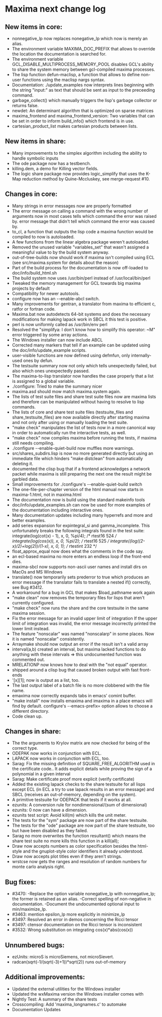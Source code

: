 Maxima next change log
======================

New items in core:
------------------
 * nonnegative_lp now replaces nonegative_lp which now is merely an alias.
 * The environment variable MAXIMA_DOC_PREFIX that allows to override the
   location the documentation is searched for.
 * The environment variable GCL_DISABLE_MULTIPROCESS_MEMORY_POOL disables
   GCL's ability to share the system memory between gcl-compiled maxima
   processes.
 * The lisp function defun-maclisp, a function that allows to define 
   non-user functions using the maclisp nargs syntax.
 * Documentation: ./update_examples now interprets lines beginning with 
   the string "input:" as text that should be sent as input to the 
   preceeding command.
 * garbage_collect() which manually triggers the lisp's garbage collector 
   or returns false.
 * newdet: An determinant algorithm that is optimized on sparse matrices
 * maxima_frontend and maxima_frontend_version: Two variables that can be
   set in order to inform build_info() which frontend is in use.
 * cartesian_product_list makes cartesian products between lists.

New items in share:
-------------------
 * Many improvements to the simplex algorithm including the ability to handle
   symbolic inputs
 * The ode package now has a testbench.
 * killing.dem, a demo for Killing vector fields.
 * The logic share package now provides logic_simplify that uses the
   K-Map reduction method by Quine-Mccluskey, see merge-request #10.

Changes in core:
----------------
 * Many strings in error messages now are properly formatted
 * The error message on calling a command with the wrong number of arguments
   now in most cases tells which command the error was raised by.
   error message that didn't tell which command the error was caused by.
 * to_cl, a function that outputs the lisp code a maxima function would be 
   compiled to now is autoloaded.
 * A few functions from the linear algebra package weren't autoloaded.
 * Removed the unused variable "variables_set" that wasn't assigned a meaningful
   value to by the build system anyway.
 * out-of-tree-builds now should work if maxima isn't compiled using ECL 
   (see src/maxima.system for details about the reason)
 * Part of the build process for the documentation is now off-loaded to 
   doc/info/build_html.sh 
 * The build system now uses /usr/bin/perl instead of /usr/local/bin/perl
 * Tweaked the memory management for GCL towards big maxima projects by default
 * Compatibility for newer autotools.
 * configure now has an --enable-abcl switch.
 * Many improvements for gentran, a translator from maxima to efficient
   c, ratfor or fortran code.
 * Maxima.bat now autodetects 64-bit systems and does the necessary
   modifications for making lapack work in SBCL it this test is positive.
 * perl is now uniformly called as /usr/bin/env perl
 * Resolved the "simplifya: I don't know how to simplify this operator: ~M"
   error triggered by some array actions.
 * The Windows installer can now include ABCL
 * Corrected many markers that tell if an example can be updated using the 
   doc/info/update_example scripts.
 * user-visible functions are now defined using defmfun, only internally-used
   ones by defun.
 * The testsuite summary now not only which tells unexpectedly failed, but also
   which ones unexpectedly passed.
 * The maxima-to-lisp translator now handles the case properly that a list
   is assigned to a global variable.
 * ./configure: Tried to make the summary nicer
 * maxima.asd should mow match maxima.system again.
 * The lists of test suite files and share test suite files now are maxima lists
   and therefore can be manipulated without having to resolve to lisp commands.
 * The lists of core and share test suite files (testsuite_files and 
   share_testsuite_files) are now available directly after starting maxima and 
   not only after using or manually loading the test suite.
 * "make check" manipulates the list of tests now in a more canonical way in order
   to automatically run the interactive tests, as well.
 * "make check" now compiles maxima before running the tests, if maxima still 
    needs compiling.
 * ./configure --enable-quiet-build now muffles more warnings.
 * src/shares_subdirs.lisp is now no more generated directly but using an 
   immediate file which hinders "make distclean" from automatically deleting it.
 * documented the clisp bug that if a frontend acknowledges a network packet 
   while maxima is still preparing the next one the result might be garbled
   data.
 * Small improvements for ./configure's --enable-quiet-build switch
 * The one-file-per-chapter version of the html manual now starts in 
   maxima-1.html, not in maxima.html
 * The documentation now is build using the standard makeinfo tools
 * doc/info/update_examples.sh can now be used for more examples of the 
   documentation including interactive ones.
 * Many documentation updates including many hyperrefs and more and better 
   examples.
 * add series expansion for expintegral_si and gamma_incomplete. This
   unfortunately breaks the following integrals found in the test suite:
     integrate(log(cot(x) - 1), x, 0, %pi/4);           /* rtest16  524 */
     integrate(log(cos(x)), x, 0, %pi/2);               /* rtest16  525 */
     integrate((log((2-x)/2)+log(2))/(1-x), x, 0, 1);   /* rtestint 232 */
 * float_approx_equal now does what the comments in the code say.
 * an ecl-based maxima no more enters an endless loop if the front-end dies.
 * maxima-sbcl now supports non-ascii user names and install dirs on MacOs 
   and MS Windows
 * translate() now temporarily sets prederror to true which produces an
   error message if the translator fails to translate a nested if() 
   correctly, see Bug #3412.
 * A workaround for a bug in GCL that makes $load_pathname work again
 * "make clean" now removes the temporary files for lisps that aren't
   currently configured.
 * "make check" now runs the share and the core testsuite in the same
   maxima session.
 * Fix the error message for an invalid upper limit of integration
   If the upper limit of integration was invalid, the error message
   incorrectly printed the lower limit instead.
 * The feature "nonscalar" was named "nonscalarp" in some places.
   Now it is named "nonscalar" consistently. 
 * Arraymake should now output an error if the result isn't a valid array
 * interval(a,b) created an interval, but maxima lacked functions to do
   anything with these intervals => this undocumented function was 
   commented out.
 * MRELATIONP now knows how to deal with the "not equal" operator.
 * shipped around a clisp bug that caused broken output with fast front-ends
 * '[x][1]; now is output as a list, too.
 * The last output label of a batch file is no more clobbered with the file
   name.
 * emaxima now correctly expands tabs in emacs' comint buffer.
 * "make install" now installs emaxima and imaxima in a place emacs will 
   find by default. configure's --emacs-prefix= option allows to choose
   a different directory.
 * Code clean up.
 
Changes in share:
--------------
 *  The the arguments to Krylov matrix are now checked for being of the 
    correct type.
 *  ODEPAK now works in conjunction with ECL.
 *  LAPACK now works in conjunction with ECL, too.
 *  Sarag: Fix the missing definition of SQUARE_FREE_ALGORITHM used in the 
    certificate code.. It adds explicit details while proving the sign of 
	a polynomial in a given interval
 *  Sarag: Make certificate proof more explicit (verify certificate)
 *  Added the existing lapack checks to the share testsuite for all lisps
    except ECL (in ECL a try to use lapack results in an error message)
	and SBCL (receives an out-of-memory, depending on the system).
 *  A primitive testsuite for ODEPACK that tests if it works at all.
 *  ezunits: A conversion rule for nondimensional/(sum of dimensional)
 *  ezunits: 0 now can have a dimension.
 *  ezunits test script: Avoid kill(m) which kills the unit meter.
 *  The tests for the "sym" package are now part of the share testsuite.
 *  The tests for the "ode" package are now part of the share testsuite, too
    but have been disabled as they failed.
 *  Sarag no more overwrites the function resultant() which means the 
    share test suite no more kills this function in a kill(all);
 *  Draw now accepts numbers as color specification besides the html-style
    and the gnuplot-style color identifiers it already understood.
 *  Draw now accepts plot titles even if they aren't strings.
 *  wrstcse now gets the ranges and resolution of random numbers for monte
    carlo analysis right.

Bug fixes:
----------
 * #3470: 
    -Replace the option variable nonegative_lp with nonnegative_lp; the
      former is retained as an alias.
    -Correct spelling of non-negative in documentation.
    -Document the undocumented optional input <all> to min/maximize_lp.
 * #3463: mention epsilon_lp more explicitly in minimize_lp
 * #3497: Resolved an error in demos concerning the Ricci tensor
 * #3497: ctensor documentation on the Ricci tensor is inconsistent
 * #3532: Wrong substitution on integrating cos(x)*abs(cos(x))
 
Unnumbered bugs:
----------------
 * ezUnits: microS is microSiemens, not microSievert.
 * radcan(sqrt(-1/(sqrt(-3)+1))*sqrt(2)) runs out-of-memory
 
Additional improvements:
------------------------
 * Updated the external utilities for the Windows installer
 * Updated the wxMaxima version the Windows installer comes with
 * Nightly Test: A summary of the share tests
 * Crosscompiling: Add 'maxima_longnames.c' to automake
 * Documentation Updates

